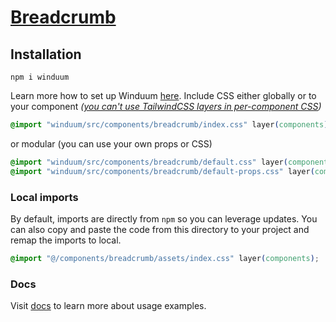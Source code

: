 # [Breadcrumb](https://winduum.dev/docs/components/breadcrumb.html)

## Installation
```shell
npm i winduum
```
Learn more how to set up Winduum [here](https://winduum.dev/docs/).
Include CSS either globally or to your component _([you can't use TailwindCSS layers in per-component CSS](https://tailwindcss.com/docs/adding-custom-styles#layers-and-per-component-css))_

```css
@import "winduum/src/components/breadcrumb/index.css" layer(components);
```

or modular (you can use your own props or CSS)

```css
@import "winduum/src/components/breadcrumb/default.css" layer(components);
@import "winduum/src/components/breadcrumb/default-props.css" layer(components);
```

### Local imports
By default, imports are directly from `npm` so you can leverage updates.
You can also copy and paste the code from this directory to your project and remap the imports to local.

```css
@import "@/components/breadcrumb/assets/index.css" layer(components);
```

### Docs
Visit [docs](https://winduum.dev/docs/components/breadcrumb.html) to learn more about usage examples.
